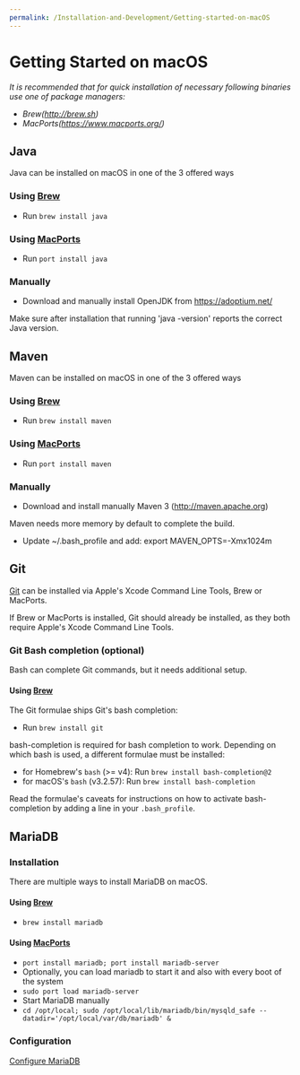 ```yaml
---
permalink: /Installation-and-Development/Getting-started-on-macOS
---
```


# Getting Started on macOS

<i>It is recommended that for quick installation of necessary following binaries use one of package managers:
  * Brew(http://brew.sh)
  * MacPorts(https://www.macports.org/)</i>

## Java

Java can be installed on macOS in one of the 3 offered ways

### Using [Brew](http://brew.sh)
* Run `brew install java`

### Using [MacPorts](https://www.macports.org/)
* Run `port install java`

### Manually
* Download and manually install OpenJDK from https://adoptium.net/

Make sure after installation that running 'java -version' reports the correct Java version.

## Maven

Maven can be installed on macOS in one of the 3 offered ways

### Using [Brew](http://brew.sh)
* Run `brew install maven`

### Using [MacPorts](https://www.macports.org/)
* Run `port install maven`

### Manually
* Download and install manually Maven 3 (http://maven.apache.org)

Maven needs more memory by default to complete the build.
 * Update ~/.bash_profile and add: export MAVEN_OPTS=-Xmx1024m

## Git
[Git](https://git-scm.com/) can be installed via Apple's Xcode Command Line Tools, Brew or MacPorts.

If Brew or MacPorts is installed, Git should already be installed, as they both require Apple's Xcode Command Line Tools.

### Git Bash completion (optional)
Bash can complete Git commands, but it needs additional setup.

#### Using [Brew](http://brew.sh)
The Git formulae ships Git's bash completion:
* Run `brew install git`

bash-completion is required for bash completion to work. Depending on which bash is used, a different formulae must be installed:
* for Homebrew's `bash` (>= v4): Run `brew install bash-completion@2`
* for macOS's `bash` (v3.2.57): Run `brew install bash-completion`

Read the formulae's caveats for instructions on how to activate bash-completion by adding a line in your `.bash_profile`.

## MariaDB

### Installation

There are multiple ways to install MariaDB on macOS.

#### Using [Brew](http://brew.sh)
 * `brew install mariadb`

#### Using [MacPorts](https://www.macports.org/)
 * `port install mariadb; port install mariadb-server`
 * Optionally, you can load mariadb to start it and also with every boot of the system
  * `sudo port load mariadb-server`
 * Start MariaDB manually
  * `cd /opt/local; sudo /opt/local/lib/mariadb/bin/mysqld_safe --datadir='/opt/local/var/db/mariadb' &`

### Configuration

[Configure MariaDB](../Installation-and-Development/Configure-MariaDB/#configure-mariadb)
